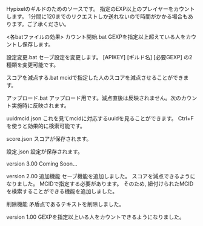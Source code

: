 Hypixelのギルドのためのソースです。
指定のEXP以上のプレイヤーをカウントします。
1分間に120までのリクエストしか送れないので時間がかかる場合もあります。ご了承ください。

<各batファイルの効果>
カウント開始.bat
	GEXPを指定以上超えている人をカウントし保存します。

設定変更.bat
	セーブ設定を変更します。
	[APIKEY]
	[ギルド名]
	[必要GEXP]
	の2種類を変更可能です。

スコアを減点する.bat
	mcidで指定した人のスコアを減点させることができます。

アップロード.bat
	アップロード用です。減点直後は反映されません。次のカウント実施時に反映されます。

uuidmcid.json
	これを見てmcidに対応するuuidを見ることができます。
	Ctrl+Fを使うと効果的に検索可能です。

score.json
	スコアが保存されます。

設定.json	
	設定が保存されます。

version 3.00
Coming Soon...

version 2.00
追加機能
セーブ機能を追加しました。
スコアを減点できるようになりました。
	MCIDで指定する必要があります。
	そのため, 紐付けられたMCIDを検索することができる機能を追加しました。

削除機能
矛盾点であるテキストを削除しました。

version 1.00
GEXPを指定以上いる人をカウントできるようになりました。

